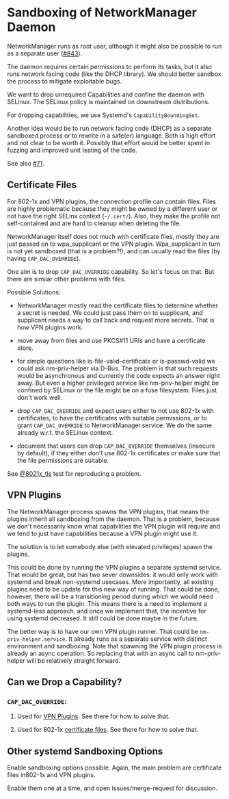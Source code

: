 Sandboxing of NetworkManager Daemon
===================================

NetworkManager runs as root user, although it might also be possible to run
as a separate user ([#843](https://gitlab.freedesktop.org/NetworkManager/NetworkManager/-/issues/843)).

The daemon requires certain permissions to perform its tasks, but it also
runs network facing code (like the DHCP library). We should better sandbox
the process to mitigate exploitable bugs.

We want to drop unrequired Capabilities and confine the daemon with SELinux.
The SELinux policy is maintained on downstream distributions.

For dropping capabilities, we use Systemd's `CapabilityBoundingSet`.

Another idea would be to run network facing code (DHCP) as a separate sandboxed process
or to rewrite in a safe(er) language. Both is high effort and not clear to be worth
it. Possibly that effort would be better spent in fuzzing and improved unit testing
of the code.

See also [#71](https://gitlab.freedesktop.org/NetworkManager/NetworkManager/-/issues/71).


Certificate Files
-----------------

For 802-1x and VPN plugins, the connection profile can contain files.
Files are highly problematic because they might be owned by a different
user or not have the right SELinx context (`~/.cert/`). Also, they make the
profile not self-contained and are hard to cleanup when deleting the file.

NetworkManager itself does not much with certificate files, mostly they are just
passed on to wpa_supplicant or the VPN plugin. Wpa_supplicant in turn is not yet
sandboxed (that is a problem?!), and can usually read the files (by having `CAP_DAC_OVERRIDE`).

One aim is to drop `CAP_DAC_OVERRIDE` capability. So let's focus on that.
But there are similar other problems with files.

Possible Solutions:

- NetworkManager mostly read the certificate files to determine whether a secret
  is needed. We could just pass them on to supplicant, and supplicant needs a way
  to call back and request more secrets. That is how VPN plugins work.

- move away from files and use PKCS#11 URIs and have a certificate store.

- for simple questions like is-file-valid-certificate or is-passwd-valid
  we could ask nm-priv-helper via D-Bus. The problem is that such requests
  would be asynchronous and currently the code expects an answer right away.
  But even a higher privileged service like nm-priv-helper might be confined
  by SELinux or the file might be on a fuse filesystem. Files just don't
  work well.

- drop `CAP_DAC_OVERRIDE` and expect users either to not use 802-1x with certificates,
  to have the certificates with suitable permissions, or to grant `CAP_DAC_OVERRIDE`
  to NetworkManager.service. We do the same already w.r.t. the SELinux context.

- document that users can drop `CAP_DAC_OVERRIDE` themselves (insecure by default),
  if they either don't use 802-1x certificates or make sure that the file permissions
  are suitable.

See [@8021x_tls](https://gitlab.freedesktop.org/NetworkManager/NetworkManager-ci/-/merge_requests/998)
test for reproducing a problem.


VPN Plugins
-----------

The NetworkManager process spawns the VPN plugins, that means the plugins
inherit all sandboxing from the daemon. That is a problem, because we don't
necessarily know what capabilities the VPN plugin will require and we tend
to just have capabilities because a VPN plugin might use it.

The solution is to let somebody else (with elevated privileges) spawn the
plugins.

This could be done by running the VPN plugins a separate systemd service. That would
be great, but has two sever downsides: it would only work with systemd and break
non-systemd usecases. More importantly, all existing plugins need to be update
for this new way of running. That could be done, however, there will be a transitioning
period during which we would need both ways to run the plugin. This means there
is a need to implement a systemd-less approach, and once we implement that, the
incentive for using systemd decreased. It still could be done maybe in the future.

The better way is to have our own VPN plugin runner. That could be `nm-priv-helper.service`.
It already runs as a separate service with distinct environment and sandboxing.
Note that spawning the VPN plugin process is already an async operation. So replacing
that with an async call to nm-priv-helper will be relatively straight forward.


Can we Drop a Capability?
-------------------------

### `CAP_DAC_OVERRIDE`:

1) Used for [VPN Plugins](#vpn-plugins).
  See there for how to solve that.

2) Used for 802-1x [certificate files](#certificate-files).
  See there for how to solve that.


Other systemd Sandboxing Options
--------------------------------

Enable sandboxing options possible. Again, the main problem are certificate files in802-1x
and VPN plugins.

Enable them one at a time, and open issues/merge-request for discussion.
